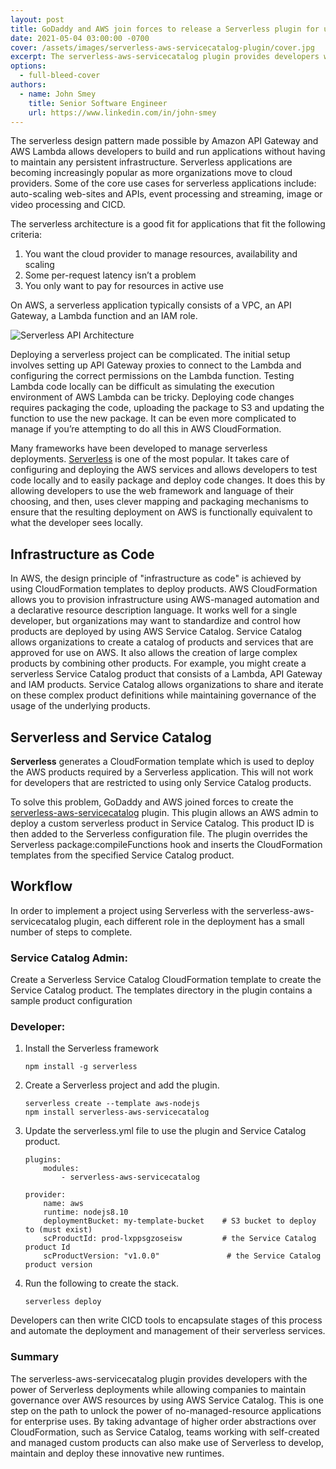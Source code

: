 ```yaml
---
layout: post
title: GoDaddy and AWS join forces to release a Serverless plugin for use with AWS Service Catalog
date: 2021-05-04 03:00:00 -0700
cover: /assets/images/serverless-aws-servicecatalog-plugin/cover.jpg
excerpt: The serverless-aws-servicecatalog plugin provides developers with the power of Serverless deployments while allowing companies to maintain governance over AWS resources by using AWS Service Catalog. This is one step on the path to unlock the power of no-managed-resource applications for enterprise uses. By taking advantage of higher order abstractions over CloudFormation, such as Service Catalog, teams working with self-created and managed custom products can also make use of Serverless to develop, maintain and deploy these innovative new runtimes.
options:
  - full-bleed-cover
authors:
  - name: John Smey
    title: Senior Software Engineer
    url: https://www.linkedin.com/in/john-smey
---
```


The serverless design pattern made possible by Amazon API Gateway and AWS Lambda allows developers to build and run applications without having to maintain any persistent infrastructure. Serverless applications are becoming increasingly popular as more organizations move to cloud providers.  Some of the core use cases for serverless applications include: auto-scaling web-sites and APIs, event processing and streaming, image or video processing and CICD.

The serverless architecture is a good fit for applications that fit the following criteria: 
1. You want the cloud provider to manage resources, availability and scaling
2. Some per-request latency isn’t a problem
3. You only want to pay for resources in active use

On AWS, a serverless application typically consists of a VPC, an API Gateway, a Lambda function and an IAM role.

![Serverless API Architecture]({{site.baseurl}}/assets/images/serverless-aws-servicecatalog-plugin/serverless-lambda-apigateway.png)

Deploying a serverless project can be complicated. The initial setup involves setting up API Gateway proxies to connect to the Lambda and configuring the correct permissions on the Lambda function. Testing Lambda code locally can be difficult as simulating the execution environment of AWS Lambda can be tricky.  Deploying code changes requires packaging the code, uploading the package to S3 and updating the function to use the new package. It can be even more complicated to manage if you’re attempting to do all this in AWS CloudFormation.

Many frameworks have been developed to manage serverless deployments. [Serverless](https://serverless.com) is one of the most popular. It takes care of configuring and deploying the AWS services and allows developers to test code locally and to easily package and deploy code changes. It does this by allowing developers to use the web framework and language of their choosing, and then, uses clever mapping and packaging mechanisms to ensure that the resulting deployment on AWS is functionally equivalent to what the developer sees locally.

## Infrastructure as Code
In AWS, the design principle of "infrastructure as code" is achieved by using CloudFormation templates to deploy products. AWS CloudFormation allows you to provision infrastructure using AWS-managed automation and a declarative resource description language. It works well for a single developer, but organizations may want to standardize and control how products are deployed by using AWS Service Catalog. Service Catalog allows organizations to create a catalog of products and services that are approved for use on AWS. It also allows the creation of large complex products by combining other products. For example, you might create a serverless Service Catalog product that consists of a Lambda, API Gateway and IAM products. Service Catalog allows organizations to share and iterate on these complex product definitions while maintaining governance of the usage of the underlying products.

## Serverless and Service Catalog

**Serverless** generates a CloudFormation template which is used to deploy the AWS products required by a Serverless application. This will not work for developers that are restricted to using only Service Catalog products. 

To solve this problem, GoDaddy and AWS joined forces to create the [serverless-aws-servicecatalog](https://github.com/godaddy/serverless-aws-servicecatalog) plugin. This plugin allows an AWS admin to deploy a custom serverless product in Service Catalog. This product ID is then added to the Serverless configuration file. The plugin overrides the Serverless package:compileFunctions hook and inserts the CloudFormation templates from the specified Service Catalog product.

## Workflow
In order to implement a project using Serverless with the serverless-aws-servicecatalog plugin, each different role in the deployment has a small number of steps to complete.

### Service Catalog Admin:

Create a Serverless Service Catalog CloudFormation template to create the Service Catalog product. The templates directory in the plugin contains a sample product configuration


### Developer:

1. Install the Serverless framework
    ```
    npm install -g serverless 
    ```


2. Create a Serverless project and add the plugin.
    ``` 
    serverless create --template aws-nodejs
    npm install serverless-aws-servicecatalog
    ```

3. Update the serverless.yml file to use the plugin and Service Catalog product.
    ```
    plugins:
        modules:
            - serverless-aws-servicecatalog
    ```
    ```
    provider:
        name: aws
        runtime: nodejs8.10
        deploymentBucket: my-template-bucket    # S3 bucket to deploy to (must exist)
        scProductId: prod-lxppsgzoseisw         # the Service Catalog product Id
        scProductVersion: "v1.0.0"               # the Service Catalog product version
    ```

4. Run the following to create the stack.
    ```
    serverless deploy 
    ```

Developers can then write CICD tools to encapsulate stages of this process and automate the deployment and management of their serverless services.

### Summary

The serverless-aws-servicecatalog plugin provides developers with the power of Serverless deployments while allowing companies to maintain governance over AWS resources by using AWS Service Catalog. This is one step on the path to unlock the power of no-managed-resource applications for enterprise uses. By taking advantage of higher order abstractions over CloudFormation, such as Service Catalog, teams working with self-created and managed custom products can also make use of Serverless to develop, maintain and deploy these innovative new runtimes.
 